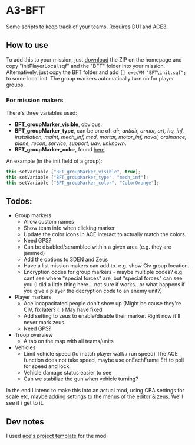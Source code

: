 # **A3-BFT**
Some scripts to keep track of your teams. Requires DUI and ACE3.

## **How to use**
To add this to your mission, just [download](https://github.com/Jaccodouma/A3-BFT/archive/refs/heads/master.zip) the ZIP on the homepage and copy "initPlayerLocal.sqf" and the "BFT" folder into your mission. 
Alternatively, just copy the BFT folder and add `[] execVM "BFT\init.sqf";` to some local init.
The group markers automatically turn on for player groups. 

### **For mission makers**
There's three variables used:
- **BFT_groupMarker_visible**, obvious. 
- **BFT_groupMarker_type**, can be one of: *air, antiair, armor, art, hq, inf, installation, maint, mech_inf, med, mortar, motor_inf, naval, ordinance, plane, recon, service, support, uav, unknown*.
- **BFT_groupMarker_color**, found [here](https://community.bistudio.com/wiki/Arma_3:_CfgMarkerColors).

An example (in the init field of a group): 
```ts
this setVariable ["BFT_groupMarker_visible", true];
this setVariable ["BFT_groupMarker_type", "mech_inf"];
this setVariable ["BFT_groupMarker_color", "ColorOrange"];
```

## **Todos:**
- Group markers
  - Allow custom names 
  - Show team info when clicking marker
  - Update the color icons in ACE interact to actually match the 
  colors. 
  - Need GPS?
  - Can be disabled/scrambled within a given area (e.g. they are jammed)
  - Add the options to 3DEN and Zeus
  - Have a list mission makers can add to. e.g. show Civ group location. 
  - Encryption codes for group markers - maybe multiple codes? e.g. cant see where "special forces" are, but "special forces" can see you (I did a little thing here... not sure if works.. or what happens if you give a player the decryption code to an enemy unit?)
- Player markers
  - Ace incapacitated people don't show up (Might be cause they're CIV, fix later? (: )
      May have fixed
  - Add setting to zeus to enable/disable their marker. Right now it'll never mark zeus. 
  - Need GPS?
- Troop overview
  - A tab on the map with all teams/units
- Vehicles
  - Limit vehicle speed (to match player walk / run speed)
    The ACE function does not take speed, maybe use onEachFrame EH to poll for speed and lock.
  - Vehicle damage status easier to see
  - Can we stabilize the gun when vehicle turning? 

In the end I intend to make this into an actual mod, using CBA settings for scale etc, maybe adding settings to the menus of the editor & zeus. We'll see if i get to it. 

## **Dev notes**
I used [ace's project template](https://github.com/acemod/arma-project-template) for the mod